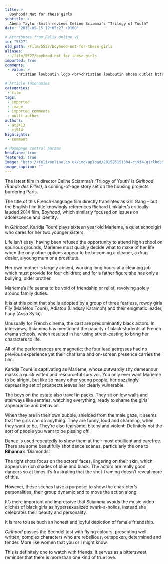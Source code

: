 ```yaml
---
title: >
  Boyhood? Not for these girls
subtitle: >
  Abena Taylor-Smith reviews Celine Sciamma's "Trilogy of Youth"
date: "2015-05-15 12:05:27 +0100"

# Attributes from Felix Online V1
id: "5527"
old_path: /film/5527/boyhood-not-for-these-girls
aliases:
 - /film/5527/boyhood-not-for-these-girls
imported: true
comments:
 - value: >
     christian louboutin logo <br>christian louboutin shoes outlet http://canadachristianlouboutinoutlet.blogspot.com/

# Article Taxonomies
categories:
 - film
tags:
 - imported
 - image
 - imported_comments
 - multi-author
authors:
 - at2413
 - cj914
highlights:
 - comment

# Homepage control params
headline: true
featured: true
image: "http://felixonline.co.uk/img/upload/201505151304-cj914-girlhood-cmyk.jpg"
image_caption: ""
---
```


The latest film in director Celine Sciamma’s ‘Trilogy of Youth’ is _Girlhood (Bande des Filles)_, a coming-of-age story set on the housing projects bordering Paris.

The title of this French-language film directly translates as Girl Gang – but the English film title knowingly references Richard Linklater’s critically lauded 2014 film, _Boyhood_, which similarly focused on issues on adolescence and identity.

In _Girlhood_, Karidja Touré plays sixteen year old Marieme, a quiet schoolgirl who cares for her two younger sisters.

Life isn’t easy; having been refused the opportunity to attend high school on spurious grounds, Marieme must quickly decide what to make of her life when the only other options appear to be becoming a cleaner, a drug dealer, a young mum or a prostitute.

Her own mother is largely absent, working long hours at a cleaning job which must provide for four children; and for a father figure she has only a bullying, older brother.

Marieme’s life seems to be void of friendship or relief, revolving solely around family duties.

It is at this point that she is adopted by a group of three fearless, rowdy girls Fily (Mariétou Touré), Adiatou (Lindsay Karamoh) and their enigmatic leader, Lady (Assa Sylla).

Unusually for French cinema, the cast are predominantly black actors. In interviews, Sciamma has mentioned the paucity of black students at French drama schools, which resulted in her using street-casting to bring her characters to life.

All of the performances are magnetic; the four lead actresses had no previous experience yet their charisma and on-screen presence carries the film.

Karidja Touré is captivating as Marieme, whose outwardly shy demeanour masks a quick witted and resourceful survivor. You only ever want Marieme to be alright, but like so many other young people, her dazzlingly depressing set of prospects leaves her clearly vulnerable.

The boys on the estate also travel in packs. They sit on low walls and stairways like sentries, watching everything, ready to shame the girls’ appearance and behavior.

When they are in their own bubble, shielded from the male gaze, it seems that the girls can do anything. They are funny, loud and charming, when they want to be. They’re also fearsome, bitchy and violent: Definitely not the sort of people you want to be pissing off.

Dance is used repeatedly to show them at their most ebullient and carefree. There are some beautifully shot dance scenes, particularly the one to __Rihanna__’s ‘Diamonds’.

The tight shots focus on the actors’ faces, lingering on their skin, which appears in rich shades of blue and black. The actors are really good dancers so at times it’s frustrating that the shot-framing doesn’t reveal more of this.

However, these scenes have a purpose: to show the character’s personalities, their group dynamic and to move the action along.

It’s more important and impressive that Sciamma avoids the music video clichés of black girls as hypersexualized twerk-a-holics, instead she celebrates their beauty and personality.

It is rare to see such an honest and joyful depiction of female friendship.

_Girlhood_ passes the Bechdel test with flying colours, presenting well-written, complex characters who are rebellious, outspoken, determined and tender. More like women that you or I might know.

This is definitely one to watch with friends. It serves as a bittersweet reminder that there is more than one kind of true love.
